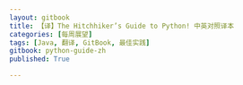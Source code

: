 ```yaml
---
layout: gitbook
title: 【译】The Hitchhiker’s Guide to Python! 中英对照译本
categories: [每周展望]
tags: [Java, 翻译, GitBook, 最佳实践]
gitbook: python-guide-zh
published: True

---
```

